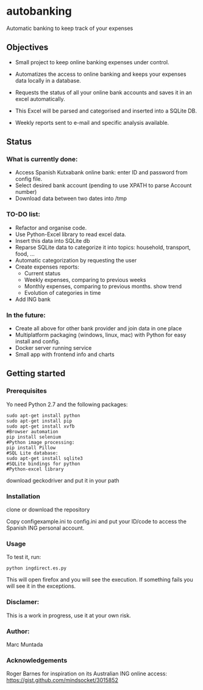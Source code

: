 # autobanking

Automatic banking to keep track of your expenses

## Objectives

* Small project to keep online banking expenses under control.

* Automatizes the access to online banking and keeps your expenses data locally in a database.

* Requests the status of all your online bank accounts and saves it in an excel automatically.

* This Excel will be parsed and categorised and inserted into a SQLite DB.

* Weekly reports sent to e-mail and specific analysis available.

## Status
### What is currently done:
* Access Spanish Kutxabank online bank: enter ID and password from config file. 
* Select desired bank account (pending to use XPATH to parse Account number)
* Download data between two dates into /tmp

### TO-DO list:
* Refactor and organise code.
* Use Python-Excel library to read excel data.
* Insert this data into SQLite db
* Reparse SQLite data to categorize it into topics: household, transport, food, ...
* Automatic categorization by requesting the user
* Create expenses reports:
   * Current status
   * Weekly expenses, comparing to previous weeks
   * Monthly expenses, comparing to previous months. show trend
   * Evolution of categories in time
* Add ING bank

### In the future:
* Create all above for other bank provider and join data in one place
* Multiplatform packaging (windows, linux, mac) with Python for easy install and config.
* Docker server running service
* Small app with frontend info and charts


## Getting started

### Prerequisites

Yo need Python 2.7 and the following packages:
```
sudo apt-get install python
sudo apt-get install pip
sudo apt-get install xvfb
#Browser automation
pip install selenium
#Python image processing:
pip install Pillow
#SQL Lite database:
sudo apt-get install sqlite3
#SQLite bindings for python
#Python-excel library
```

download geckodriver and put it in your path

### Installation

clone or download the repository

Copy configexample.ini to config.ini and put your ID/code to access the Spanish ING personal account.

### Usage

To test it, run:

```
python ingdirect.es.py
```

This will open firefox and you will see the execution.
If something fails you will see it in the exceptions.


### Disclamer:
This is a work in progress, use it at your own risk.


### Author:
Marc Muntada

### Acknowledgements
Roger Barnes for inspiration on its Australian ING online access:
https://gist.github.com/mindsocket/3015852


